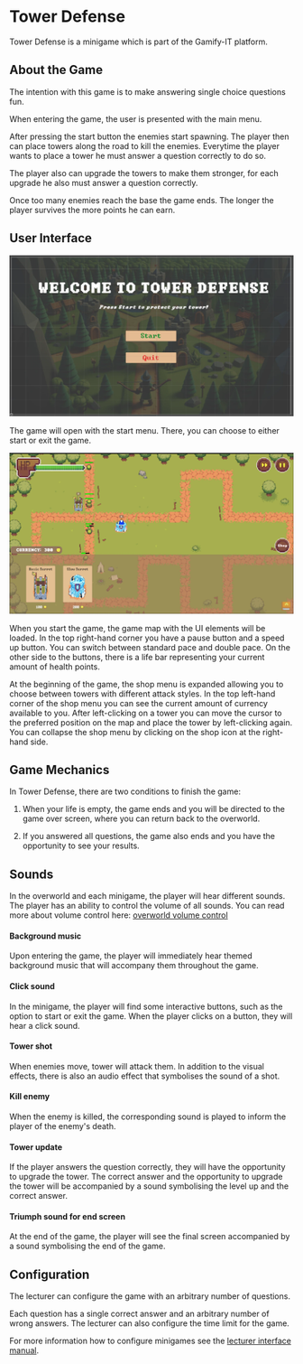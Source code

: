 # Tower Defense

Tower Defense is a minigame which is part of the Gamify-IT platform.

## About the Game

The intention with this game is to make answering single choice questions fun.

When entering the game, the user is presented with the main menu.

After pressing the start button the enemies start spawning. The player then can place towers along the road to kill the enemies. Everytime the player wants to place a tower he must answer a question correctly to do so.

The player also can upgrade the towers to make them stronger, for each upgrade he also must answer a question correctly.


Once too many enemies reach the base the game ends. The longer the player survives the more points he can earn. 

## User Interface

![Start menu](assets/tower-defense-start-menu.webp)

The game will open with the start menu. There, you can choose to either start or exit the game.

![Game UI](assets/tower-defense-ui.webp)

When you start the game, the game map with the UI elements will be loaded. In the top right-hand corner you have a pause button and a speed up button. You can switch between standard pace and double pace. On the other side to the buttons, there is a life bar representing your current amount of health points.

At the beginning of the game, the shop menu is expanded allowing you to choose between towers with different attack styles. In the top left-hand corner of the shop menu you can see the current amount of currency available to you. After left-clicking on a tower you can move the cursor to the preferred position on the map and place the tower by left-clicking again. You can collapse the shop menu by clicking on the shop icon at the right-hand side.

## Game Mechanics

In Tower Defense, there are two conditions to finish the game:

1. When your life is empty, the game ends and you will be directed to the game over screen, where you can return back to the overworld.

2. If you answered all questions, the game also ends and you have the opportunity to see your results. 

## Sounds

In the overworld and each minigame, the player will hear different sounds. The player has an ability to control the volume of all sounds. You can read more about volume control here: [overworld volume control](../overworld/README.md#volume-control)

#### Background music

Upon entering the game, the player will immediately hear themed background music that will accompany them throughout the game.

#### Click sound

In the minigame, the player will find some interactive buttons, such as the option to start or exit the game. When the player clicks on a button, they will hear a click sound.

#### Tower shot

When enemies move, tower will attack them. In addition to the visual effects, there is also an audio effect that symbolises the sound of a shot.

#### Kill enemy
When the enemy is killed, the corresponding sound is played to inform the player of the enemy's death.

#### Tower update 
If the player answers the question correctly, they will have the opportunity to upgrade the tower. The correct answer and the opportunity to upgrade the tower will be accompanied by a sound symbolising the level up and the correct answer.

#### Triumph sound for end screen 
At the end of the game, the player will see the final screen accompanied by a sound symbolising the end of the game.

## Configuration

The lecturer can configure the game with an arbitrary number of questions.

Each question has a single correct answer and an arbitrary number of wrong answers.
The lecturer can also configure the time limit for the game.

For more information how to configure minigames see the [lecturer interface manual](../lecturer-interface/README.md).
